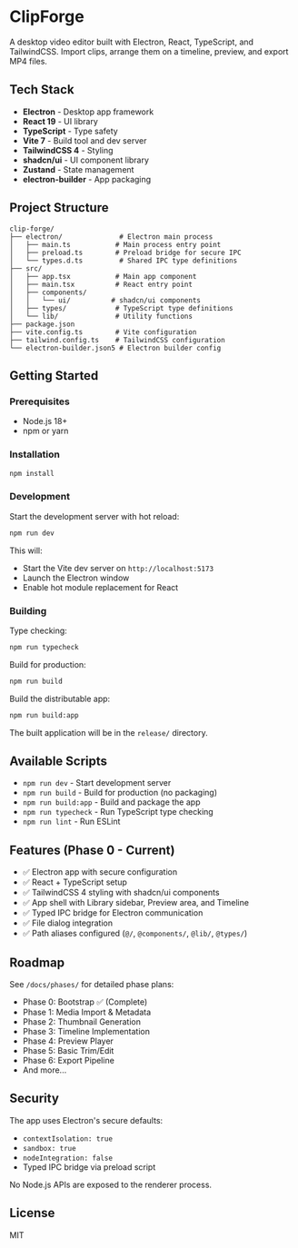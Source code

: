 # ClipForge

A desktop video editor built with Electron, React, TypeScript, and TailwindCSS. Import clips, arrange them on a timeline, preview, and export MP4 files.

## Tech Stack

- **Electron** - Desktop app framework
- **React 19** - UI library
- **TypeScript** - Type safety
- **Vite 7** - Build tool and dev server
- **TailwindCSS 4** - Styling
- **shadcn/ui** - UI component library
- **Zustand** - State management
- **electron-builder** - App packaging

## Project Structure

```
clip-forge/
├── electron/              # Electron main process
│   ├── main.ts           # Main process entry point
│   ├── preload.ts        # Preload bridge for secure IPC
│   └── types.d.ts         # Shared IPC type definitions
├── src/
│   ├── app.tsx           # Main app component
│   ├── main.tsx          # React entry point
│   ├── components/
│   │   └── ui/          # shadcn/ui components
│   ├── types/            # TypeScript type definitions
│   └── lib/              # Utility functions
├── package.json
├── vite.config.ts        # Vite configuration
├── tailwind.config.ts    # TailwindCSS configuration
└── electron-builder.json5 # Electron builder config
```

## Getting Started

### Prerequisites

- Node.js 18+
- npm or yarn

### Installation

```bash
npm install
```

### Development

Start the development server with hot reload:

```bash
npm run dev
```

This will:

- Start the Vite dev server on `http://localhost:5173`
- Launch the Electron window
- Enable hot module replacement for React

### Building

Type checking:

```bash
npm run typecheck
```

Build for production:

```bash
npm run build
```

Build the distributable app:

```bash
npm run build:app
```

The built application will be in the `release/` directory.

## Available Scripts

- `npm run dev` - Start development server
- `npm run build` - Build for production (no packaging)
- `npm run build:app` - Build and package the app
- `npm run typecheck` - Run TypeScript type checking
- `npm run lint` - Run ESLint

## Features (Phase 0 - Current)

- ✅ Electron app with secure configuration
- ✅ React + TypeScript setup
- ✅ TailwindCSS 4 styling with shadcn/ui components
- ✅ App shell with Library sidebar, Preview area, and Timeline
- ✅ Typed IPC bridge for Electron communication
- ✅ File dialog integration
- ✅ Path aliases configured (`@/`, `@components/`, `@lib/`, `@types/`)

## Roadmap

See `/docs/phases/` for detailed phase plans:

- Phase 0: Bootstrap ✅ (Complete)
- Phase 1: Media Import & Metadata
- Phase 2: Thumbnail Generation
- Phase 3: Timeline Implementation
- Phase 4: Preview Player
- Phase 5: Basic Trim/Edit
- Phase 6: Export Pipeline
- And more...

## Security

The app uses Electron's secure defaults:

- `contextIsolation: true`
- `sandbox: true`
- `nodeIntegration: false`
- Typed IPC bridge via preload script

No Node.js APIs are exposed to the renderer process.

## License

MIT
